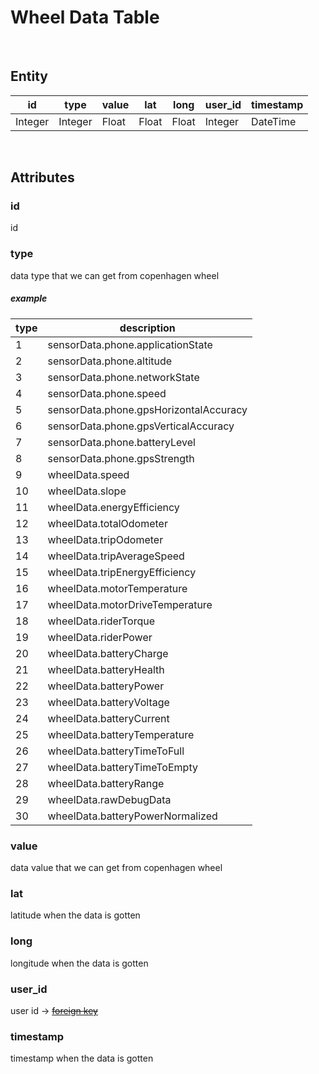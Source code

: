 # Wheel Data Table

<br />

## Entity

| id      | type    | value | lat   | long  | user_id | timestamp |
|---------|---------|-------|-------|-------|---------|-----------|
| Integer | Integer | Float | Float | Float | Integer | DateTime  |

<br />

## Attributes

### id

id

### type

data type that we can get from copenhagen wheel

##### _example_

| type | description |
|------|-------------|
| 1 |  sensorData.phone.applicationState |
| 2 |  sensorData.phone.altitude |
| 3 |  sensorData.phone.networkState |
| 4 |  sensorData.phone.speed |
| 5 |  sensorData.phone.gpsHorizontalAccuracy |
| 6 |  sensorData.phone.gpsVerticalAccuracy |
| 7 |  sensorData.phone.batteryLevel |
| 8 |  sensorData.phone.gpsStrength |
| 9 |  wheelData.speed |
| 10 | wheelData.slope |
| 11 | wheelData.energyEfficiency |
| 12 | wheelData.totalOdometer |
| 13 | wheelData.tripOdometer |
| 14 | wheelData.tripAverageSpeed |
| 15 | wheelData.tripEnergyEfficiency |
| 16 | wheelData.motorTemperature |
| 17 | wheelData.motorDriveTemperature |
| 18 | wheelData.riderTorque |
| 19 | wheelData.riderPower |
| 20 | wheelData.batteryCharge |
| 21 | wheelData.batteryHealth |
| 22 | wheelData.batteryPower |
| 23 | wheelData.batteryVoltage |
| 24 | wheelData.batteryCurrent |
| 25 | wheelData.batteryTemperature |
| 26 | wheelData.batteryTimeToFull |
| 27 | wheelData.batteryTimeToEmpty |
| 28 | wheelData.batteryRange |
| 29 | wheelData.rawDebugData |
| 30 | wheelData.batteryPowerNormalized |

### value

data value that we can get from copenhagen wheel

### lat

latitude when the data is gotten

### long

longitude when the data is gotten

### user_id

user id -> ~~[foreign key](http://kenzan8000.github.io/CCPF/document/CCPF/server/DB/UserTable.html)~~

### timestamp

timestamp when the data is gotten
